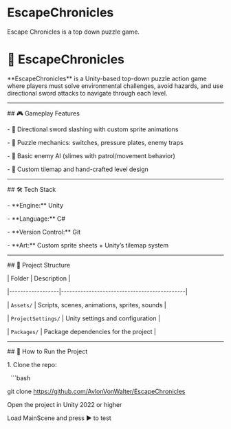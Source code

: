 # EscapeChronicles

Escape Chronicles is a top down puzzle game.

# 🧩 EscapeChronicles



\*\*EscapeChronicles\*\* is a Unity-based top-down puzzle action game where players must solve environmental challenges, avoid hazards, and use directional sword attacks to navigate through each level.



---



\## 🎮 Gameplay Features

\- 🔺 Directional sword slashing with custom sprite animations  

\- 🧠 Puzzle mechanics: switches, pressure plates, enemy traps  

\- 👾 Basic enemy AI (slimes with patrol/movement behavior)  

\- 🎨 Custom tilemap and hand-crafted level design



---



\## 🛠️ Tech Stack

\- \*\*Engine:\*\* Unity  

\- \*\*Language:\*\* C#  

\- \*\*Version Control:\*\* Git  

\- \*\*Art:\*\* Custom sprite sheets + Unity’s tilemap system



---



\## 📁 Project Structure

| Folder           | Description                                 |

|------------------|---------------------------------------------|

| `Assets/`        | Scripts, scenes, animations, sprites, sounds |

| `ProjectSettings/` | Unity settings and configuration            |

| `Packages/`      | Package dependencies for the project        |



---



\## 🚀 How to Run the Project

1\. Clone the repo:

&nbsp;  ```bash

git clone https://github.com/AvlonVonWalter/EscapeChronicles

Open the project in Unity 2022 or higher

Load MainScene and press ▶️ to test 



